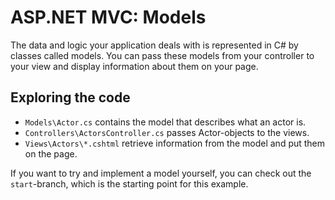 # ASP.NET MVC: Models

The data and logic your application deals with is represented in C# by classes called models. You can pass these models from your controller to your view and display information about them on your page.    

## Exploring the code

* `Models\Actor.cs` contains the model that describes what an actor is.
* `Controllers\ActorsController.cs` passes Actor-objects to the views.
* `Views\Actors\*.cshtml` retrieve information from the model and put them on the page.

If you want to try and implement a model yourself, you can check out the `start`-branch, which is the starting point for this example.